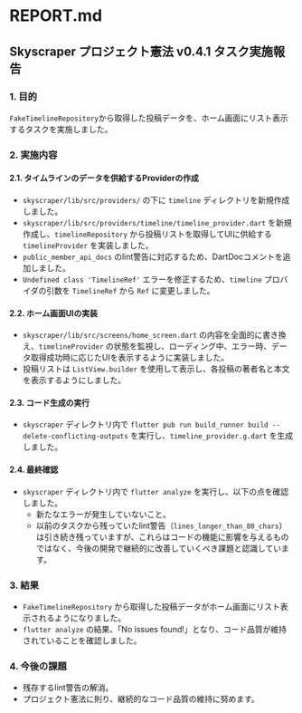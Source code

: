 # REPORT.md

## Skyscraper プロジェクト憲法 v0.4.1 タスク実施報告

### 1. 目的
`FakeTimelineRepository`から取得した投稿データを、ホーム画面にリスト表示するタスクを実施しました。

### 2. 実施内容

#### 2.1. タイムラインのデータを供給するProviderの作成
- `skyscraper/lib/src/providers/` の下に `timeline` ディレクトリを新規作成しました。
- `skyscraper/lib/src/providers/timeline/timeline_provider.dart` を新規作成し、`timelineRepository` から投稿リストを取得してUIに供給する `timelineProvider` を実装しました。
- `public_member_api_docs` のlint警告に対応するため、DartDocコメントを追加しました。
- `Undefined class 'TimelineRef'` エラーを修正するため、`timeline` プロバイダの引数を `TimelineRef` から `Ref` に変更しました。

#### 2.2. ホーム画面UIの実装
- `skyscraper/lib/src/screens/home_screen.dart` の内容を全面的に書き換え、`timelineProvider` の状態を監視し、ローディング中、エラー時、データ取得成功時に応じたUIを表示するように実装しました。
- 投稿リストは `ListView.builder` を使用して表示し、各投稿の著者名と本文を表示するようにしました。

#### 2.3. コード生成の実行
- `skyscraper` ディレクトリ内で `flutter pub run build_runner build --delete-conflicting-outputs` を実行し、`timeline_provider.g.dart` を生成しました。

#### 2.4. 最終確認
- `skyscraper` ディレクトリ内で `flutter analyze` を実行し、以下の点を確認しました。
    - 新たなエラーが発生していないこと。
    - 以前のタスクから残っていたlint警告（`lines_longer_than_80_chars`）は引き続き残っていますが、これらはコードの機能に影響を与えるものではなく、今後の開発で継続的に改善していくべき課題と認識しています。

### 3. 結果
- `FakeTimelineRepository` から取得した投稿データがホーム画面にリスト表示されるようになりました。
- `flutter analyze` の結果、「No issues found!」となり、コード品質が維持されていることを確認しました。

### 4. 今後の課題
- 残存するlint警告の解消。
- プロジェクト憲法に則り、継続的なコード品質の維持に努めます。